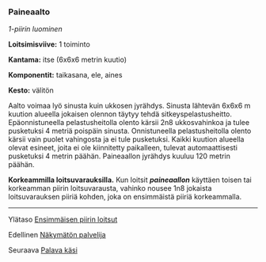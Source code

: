 ### Paineaalto

*1-piirin luominen*

**Loitsimisviive:** 1 toiminto

**Kantama:** itse (6x6x6 metrin kuutio)

**Komponentit:** taikasana, ele, aines

**Kesto:** välitön

Aalto voimaa lyö sinusta kuin ukkosen jyrähdys. Sinusta lähtevän
6x6x6 m kuution alueella jokaisen olennon täytyy tehdä
sitkeyspelastusheitto. Epäonnistuneella pelastusheitolla olento
kärsii 2n8 ukkosvahinkoa ja tulee pusketuksi 4 metriä poispäin
sinusta. Onnistuneella pelastusheitolla olento kärsii vain puolet
vahingosta ja ei tule pusketuksi. Kaikki kuution alueella olevat
esineet, joita ei ole kiinnitetty paikalleen, tulevat automaattisesti
pusketuksi 4 metrin päähän. Paineaallon jyrähdys kuuluu 120
metrin päähän.

**Korkeammilla loitsuvarauksilla.** Kun loitsit ***paineaallon***
käyttäen toisen tai korkeamman piirin loitsuvarausta, vahinko
nousee 1n8 jokaista loitsuvarauksen piiriä kohden, joka on
ensimmäistä piiriä korkeammalla.

----

Ylätaso [Ensimmäisen piirin loitsut](1_piirin_loitsut.md)

Edellinen [Näkymätön palvelija](Näkymätön_palvelija.md)

Seuraava [Palava käsi](Palava_käsi.md)